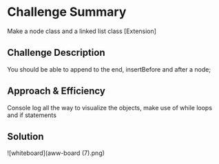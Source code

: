 # Challenge Summary
Make a node class and a linked list class [Extension]
## Challenge Description
You should be able to append to the end, insertBefore and after a node;
## Approach & Efficiency
Console log all the way to visualize the objects, make use of while loops and if statements
## Solution
![whiteboard](aww-board (7).png)
